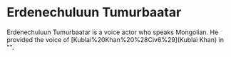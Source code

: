 # Erdenechuluun Tumurbaatar

Erdenechuluun Tumurbaatar is a voice actor who speaks Mongolian. He provided the voice of [Kublai%20Khan%20%28Civ6%29](Kublai Khan) in "".